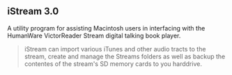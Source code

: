 ## iStream 3.0 ##

A utility program for assisting Macintosh users in interfacing with the HumanWare VictorReader Stream digital talking book player.

> iStream can import various iTunes and other audio tracts to the stream, create and manage the Streams folders as well as backup the contentes of the stream's SD memory cards to you harddrive.